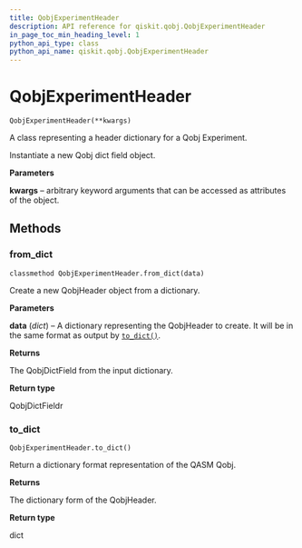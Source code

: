 ```yaml
---
title: QobjExperimentHeader
description: API reference for qiskit.qobj.QobjExperimentHeader
in_page_toc_min_heading_level: 1
python_api_type: class
python_api_name: qiskit.qobj.QobjExperimentHeader
---
```


# QobjExperimentHeader

<span id="qiskit.qobj.QobjExperimentHeader" />

`QobjExperimentHeader(**kwargs)`

A class representing a header dictionary for a Qobj Experiment.

Instantiate a new Qobj dict field object.

**Parameters**

**kwargs** – arbitrary keyword arguments that can be accessed as attributes of the object.

## Methods

### from\_dict

<span id="qiskit.qobj.QobjExperimentHeader.from_dict" />

`classmethod QobjExperimentHeader.from_dict(data)`

Create a new QobjHeader object from a dictionary.

**Parameters**

**data** (*dict*) – A dictionary representing the QobjHeader to create. It will be in the same format as output by [`to_dict()`](qiskit.qobj.QobjExperimentHeader#to_dict "qiskit.qobj.QobjExperimentHeader.to_dict").

**Returns**

The QobjDictField from the input dictionary.

**Return type**

QobjDictFieldr

### to\_dict

<span id="qiskit.qobj.QobjExperimentHeader.to_dict" />

`QobjExperimentHeader.to_dict()`

Return a dictionary format representation of the QASM Qobj.

**Returns**

The dictionary form of the QobjHeader.

**Return type**

dict

